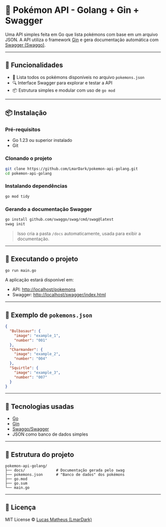 # 🧬 Pokémon API - Golang + Gin + Swagger

Uma API simples feita em Go que lista pokémons com base em um arquivo JSON. A API utiliza o framework [Gin](https://github.com/gin-gonic/gin) e gera documentação automática com [Swagger (Swaggo)](https://github.com/swaggo/swag).

---

## 🚀 Funcionalidades

- 📄 Lista todos os pokémons disponíveis no arquivo `pokemons.json`
- 🔍 Interface Swagger para explorar e testar a API
- 📦 Estrutura simples e modular com uso de `go mod`

---

## 📦 Instalação

### Pré-requisitos

- Go 1.23 ou superior instalado
- Git

### Clonando o projeto

```bash
git clone https://github.com/LmarDark/pokemon-api-golang.git
cd pokemon-api-golang
```

### Instalando dependências

```bash
go mod tidy
```

### Gerando a documentação Swagger

```bash
go install github.com/swaggo/swag/cmd/swag@latest
swag init
```

> Isso cria a pasta `/docs` automaticamente, usada para exibir a documentação.

---

## 🧪 Executando o projeto

```bash
go run main.go
```

A aplicação estará disponível em:

- API: [http://localhost/pokemons](http://localhost/pokemons)
- Swagger: [http://localhost/swagger/index.html](http://localhost/swagger/index.html)

---

## 🧾 Exemplo de `pokemons.json`

```json
{
  "Bulbasaur": {
    "image": "example_1",
    "number": "001"
  },
  "Charmander": {
    "image": "example_2",
    "number": "004"
  },
  "Squirtle": {
    "image": "example_3",
    "number": "007"
  }
}
```

---

## 🧰 Tecnologias usadas

- [Go](https://golang.org/)
- [Gin](https://github.com/gin-gonic/gin)
- [Swaggo/Swagger](https://github.com/swaggo/swag)
- JSON como banco de dados simples

---

## 📂 Estrutura do projeto

```
pokemon-api-golang/
├── docs/              # Documentação gerada pelo swag
├── pokemons.json      # "Banco de dados" dos pokémons
├── go.mod
├── go.sum
└── main.go
```

---

## 📝 Licença

MIT License © [Lucas Matheus (LmarDark)](https://github.com/LmarDark)
